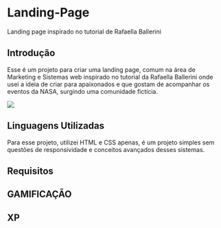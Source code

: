 # Landing-Page
Landing page inspirado no tutorial de Rafaella Ballerini

## Introdução

Esse é um projeto para criar uma landing page, comum na área de Marketing e Sistemas web inspirado no tutorial da Rafaella Ballerini onde usei a ideia de criar para apaixonados e que gostam de acompanhar os eventos da NASA, surgindo uma comunidade fictícia.

<img src="/assets/gif_balle_bot.gif" >

## Linguagens Utilizadas
Para esse projeto, utilizei HTML e CSS apenas, é um projeto simples sem questões de responsividade e conceitos avançados desses sistemas.

## Requisitos

## GAMIFICAÇÃO

## XP


